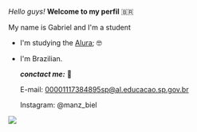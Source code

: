 _Hello guys!_
**Welcome to my perfil** 🇧🇷

My name is Gabriel and I'm a student 
- I'm studying the [Alura](https://www.alura.com.br); 🤓
- I'm Brazilian.

  _**conctact me:**_ 📧

   E-mail: 00001117384895sp@al.educacao.sp.gov.br

   Instagram: @manz_biel

![](https://media1.tenor.com/m/MCBkr6dWLkUAAAAd/corinthians-rodrigo-garro.gif)
